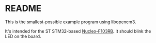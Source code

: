 # README

This is the smallest-possible example program using libopencm3.

It's intended for the ST STM32-based
[Nucleo-F103RB](http://www.st.com/web/catalog/tools/FM116/SC959/SS1532/LN1847/PF259875?icmp=nucleo-ipf_pron_pr-nucleo_feb2014&sc=nucleoF103RB-pr).
It should blink the LED on the board.

